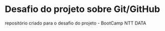 # Desafio do projeto sobre Git/GitHub
repositório criado para o desafio do projeto - BootCamp NTT DATA
